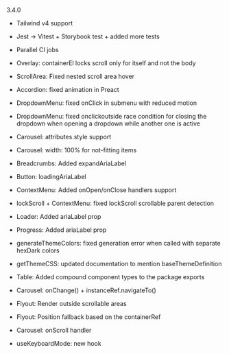 3.4.0

- Tailwind v4 support
- Jest -> Vitest + Storybook test + added more tests
- Parallel CI jobs

- Overlay: containerEl locks scroll only for itself and not the body
- ScrollArea: Fixed nested scroll area hover
- Accordion: fixed animation in Preact
- DropdownMenu: fixed onClick in submenu with reduced motion
- DropdownMenu: fixed onclickoutside race condition for closing the dropdown when opening a dropdown while another one is active
- Carousel: attributes.style support
- Carousel: width: 100% for not-fitting items
- Breadcrumbs: Added expandAriaLabel
- Button: loadingAriaLabel
- ContextMenu: Added onOpen/onClose handlers support
- lockScroll + ContextMenu: fixed lockScroll scrollable parent detection
- Loader: Added ariaLabel prop
- Progress: Added ariaLabel prop
- generateThemeColors: fixed generation error when called with separate hexDark colors
- getThemeCSS: updated documentation to mention baseThemeDefinition
- Table: Added compound component types to the package exports
- Carousel: onChange() + instanceRef.navigateTo()
- Flyout: Render outside scrollable areas
- Flyout: Position fallback based on the containerRef
- Carousel: onScroll handler
- useKeyboardMode: new hook
